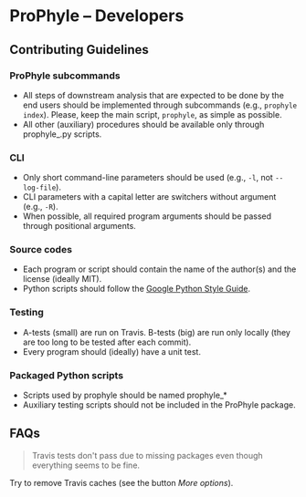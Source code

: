 # ProPhyle – Developers

## Contributing Guidelines

### ProPhyle subcommands

* All steps of downstream analysis that are expected to be done by the end users should be implemented through subcommands (e.g., `prophyle index`). Please, keep the main script, `prophyle`, as simple as possible.
* All other (auxiliary) procedures should be available only through prophyle\_.py scripts.


### CLI

* Only short command-line parameters should be used (e.g., `-l`, not `--log-file`).
* CLI parameters with a capital letter are switchers without argument (e.g., `-R`).
* When possible, all required program arguments should be passed through positional arguments.


### Source codes

* Each program or script should contain the name of the author(s) and the license (ideally MIT).
* Python scripts should follow the [Google Python Style Guide](https://google.github.io/styleguide/pyguide.html).


### Testing

* A-tests (small) are run on Travis. B-tests (big) are run only locally (they are too long to be tested after each commit).
* Every program should (ideally) have a unit test.


### Packaged Python scripts

* Scripts used by prophyle should be named prophyle\_\*
* Auxiliary testing scripts should not be included in the ProPhyle package.


## FAQs

> Travis tests don't pass due to missing packages even though everything seems to be fine.

Try to remove Travis caches (see the button _More options_).

